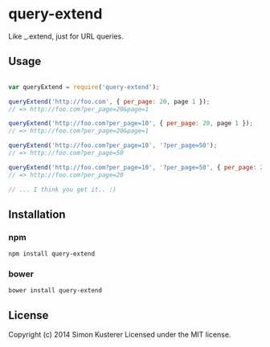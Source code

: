 # query-extend

Like _.extend, just for URL queries.

## Usage

```javascript

var queryExtend = require('query-extend');

queryExtend('http://foo.com', { per_page: 20, page 1 });
// => http://foo.com?per_page=20&page=1

queryExtend('http://foo.com?per_page=10', { per_page: 20, page 1 });
// => http://foo.com?per_page=20&page=1

queryExtend('http://foo.com?per_page=10', '?per_page=50');
// => http://foo.com?per_page=50

queryExtend('http://foo.com?per_page=10', '?per_page=50', { per_page: 20 });
// => http://foo.com?per_page=20

// ... I think you get it.. :)

```

## Installation

### npm

```npm install query-extend```

### bower

```bower install query-extend```


## License
Copyright (c) 2014 Simon Kusterer
Licensed under the MIT license.